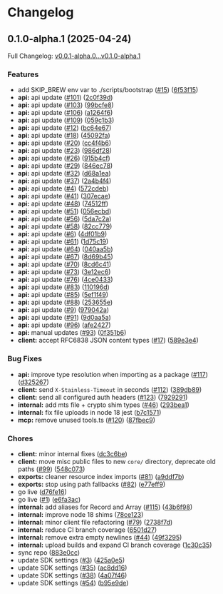 # Changelog

## 0.1.0-alpha.1 (2025-04-24)

Full Changelog: [v0.0.1-alpha.0...v0.1.0-alpha.1](https://github.com/useschedo/node-typescript-sdk/compare/v0.0.1-alpha.0...v0.1.0-alpha.1)

### Features

* add SKIP_BREW env var to ./scripts/bootstrap ([#15](https://github.com/useschedo/node-typescript-sdk/issues/15)) ([6f53f15](https://github.com/useschedo/node-typescript-sdk/commit/6f53f152eeff3f97c75982f8a2a5cac77c8dd2cf))
* **api:** api update ([#101](https://github.com/useschedo/node-typescript-sdk/issues/101)) ([2c0f39d](https://github.com/useschedo/node-typescript-sdk/commit/2c0f39db55dc4b873d60965363298b0c81c2ed15))
* **api:** api update ([#103](https://github.com/useschedo/node-typescript-sdk/issues/103)) ([99bcfe8](https://github.com/useschedo/node-typescript-sdk/commit/99bcfe8841fe73ccad452d91fc48d65a5518862a))
* **api:** api update ([#106](https://github.com/useschedo/node-typescript-sdk/issues/106)) ([a1264f6](https://github.com/useschedo/node-typescript-sdk/commit/a1264f64243a51350a3f4bdf4f6c798ec04a336f))
* **api:** api update ([#109](https://github.com/useschedo/node-typescript-sdk/issues/109)) ([059c1b3](https://github.com/useschedo/node-typescript-sdk/commit/059c1b3f3733e8950e140d73d127a7d9433736b7))
* **api:** api update ([#12](https://github.com/useschedo/node-typescript-sdk/issues/12)) ([bc64e67](https://github.com/useschedo/node-typescript-sdk/commit/bc64e6747f0a0115774d88947d1a59eeb44aae8b))
* **api:** api update ([#18](https://github.com/useschedo/node-typescript-sdk/issues/18)) ([45092fa](https://github.com/useschedo/node-typescript-sdk/commit/45092fa83c929863a72dc0ad5001869346231a7c))
* **api:** api update ([#20](https://github.com/useschedo/node-typescript-sdk/issues/20)) ([cc4f4b6](https://github.com/useschedo/node-typescript-sdk/commit/cc4f4b64b2f1af8ecdf4f022fa5e0ac5a3099f55))
* **api:** api update ([#23](https://github.com/useschedo/node-typescript-sdk/issues/23)) ([986df28](https://github.com/useschedo/node-typescript-sdk/commit/986df283e1b3aa47d8fcfe5473fcb9076dde6621))
* **api:** api update ([#26](https://github.com/useschedo/node-typescript-sdk/issues/26)) ([915b4cf](https://github.com/useschedo/node-typescript-sdk/commit/915b4cff817af2424bf803d6fe8022a6cc3b43e5))
* **api:** api update ([#29](https://github.com/useschedo/node-typescript-sdk/issues/29)) ([846ec78](https://github.com/useschedo/node-typescript-sdk/commit/846ec78292ced4d0f0f494e4fd4af1bb281a48bb))
* **api:** api update ([#32](https://github.com/useschedo/node-typescript-sdk/issues/32)) ([d68a1ea](https://github.com/useschedo/node-typescript-sdk/commit/d68a1eacfdcb379ac042221a50741e58d8bf735b))
* **api:** api update ([#37](https://github.com/useschedo/node-typescript-sdk/issues/37)) ([2a4b4f4](https://github.com/useschedo/node-typescript-sdk/commit/2a4b4f4d5140b1580bc96413d76b510e32445076))
* **api:** api update ([#4](https://github.com/useschedo/node-typescript-sdk/issues/4)) ([572cdeb](https://github.com/useschedo/node-typescript-sdk/commit/572cdeb0f4098d68d11955d71f81979f114a875a))
* **api:** api update ([#41](https://github.com/useschedo/node-typescript-sdk/issues/41)) ([307ecae](https://github.com/useschedo/node-typescript-sdk/commit/307ecaeeb3897276dc6ec0cbab4f0aedf2d58020))
* **api:** api update ([#48](https://github.com/useschedo/node-typescript-sdk/issues/48)) ([74512ff](https://github.com/useschedo/node-typescript-sdk/commit/74512ffe1a279b7f5fc4855af458d28d1f761c16))
* **api:** api update ([#51](https://github.com/useschedo/node-typescript-sdk/issues/51)) ([056ecbd](https://github.com/useschedo/node-typescript-sdk/commit/056ecbd37cd8c17bdcca43df2282e9793cb3a75c))
* **api:** api update ([#56](https://github.com/useschedo/node-typescript-sdk/issues/56)) ([5da7c2a](https://github.com/useschedo/node-typescript-sdk/commit/5da7c2a8d967743e02e9b36cef893f297aea8dff))
* **api:** api update ([#58](https://github.com/useschedo/node-typescript-sdk/issues/58)) ([82cc779](https://github.com/useschedo/node-typescript-sdk/commit/82cc779605a6ced9867967e26bf9b4a2bf6a26cc))
* **api:** api update ([#6](https://github.com/useschedo/node-typescript-sdk/issues/6)) ([4df01b9](https://github.com/useschedo/node-typescript-sdk/commit/4df01b9a312b24c14237a90174ab45b3a7f315a8))
* **api:** api update ([#61](https://github.com/useschedo/node-typescript-sdk/issues/61)) ([1d75c19](https://github.com/useschedo/node-typescript-sdk/commit/1d75c199019c1df4644e1801f495706abd900f10))
* **api:** api update ([#64](https://github.com/useschedo/node-typescript-sdk/issues/64)) ([040aa5b](https://github.com/useschedo/node-typescript-sdk/commit/040aa5b9879bd684768f9e810a0c2227fcef1d74))
* **api:** api update ([#67](https://github.com/useschedo/node-typescript-sdk/issues/67)) ([8d69b45](https://github.com/useschedo/node-typescript-sdk/commit/8d69b451a997becb3a6426e994850e8988d21ca3))
* **api:** api update ([#70](https://github.com/useschedo/node-typescript-sdk/issues/70)) ([8cd6c41](https://github.com/useschedo/node-typescript-sdk/commit/8cd6c417ecf8a5552113b389e9d900cdee6bbeaa))
* **api:** api update ([#73](https://github.com/useschedo/node-typescript-sdk/issues/73)) ([3e12ec6](https://github.com/useschedo/node-typescript-sdk/commit/3e12ec60a2a8919f075f83dbe537b9e5e97b366b))
* **api:** api update ([#76](https://github.com/useschedo/node-typescript-sdk/issues/76)) ([4ce0433](https://github.com/useschedo/node-typescript-sdk/commit/4ce0433e8a8c1f3c618a2e33030ac73b6ec57c66))
* **api:** api update ([#83](https://github.com/useschedo/node-typescript-sdk/issues/83)) ([110196d](https://github.com/useschedo/node-typescript-sdk/commit/110196d95d9df0388bf8df850987a89604132da7))
* **api:** api update ([#85](https://github.com/useschedo/node-typescript-sdk/issues/85)) ([5ef1f49](https://github.com/useschedo/node-typescript-sdk/commit/5ef1f49d7b344fbe82f2a5a6cbc27ece42ccbb94))
* **api:** api update ([#88](https://github.com/useschedo/node-typescript-sdk/issues/88)) ([253655e](https://github.com/useschedo/node-typescript-sdk/commit/253655e4f886b46072c46d36919dd8dcda9a79b2))
* **api:** api update ([#9](https://github.com/useschedo/node-typescript-sdk/issues/9)) ([979042a](https://github.com/useschedo/node-typescript-sdk/commit/979042a1a80501d00c802514b23a6b543a0473e8))
* **api:** api update ([#91](https://github.com/useschedo/node-typescript-sdk/issues/91)) ([9d0aa5a](https://github.com/useschedo/node-typescript-sdk/commit/9d0aa5a0b1023e090dfd28f4f2b758a391d94951))
* **api:** api update ([#96](https://github.com/useschedo/node-typescript-sdk/issues/96)) ([afe2427](https://github.com/useschedo/node-typescript-sdk/commit/afe242717179e1330825bf782dc1c4455451afbc))
* **api:** manual updates ([#93](https://github.com/useschedo/node-typescript-sdk/issues/93)) ([0f351b6](https://github.com/useschedo/node-typescript-sdk/commit/0f351b6cb1f0dfde171e039eac728a8cf353c50c))
* **client:** accept RFC6838 JSON content types ([#17](https://github.com/useschedo/node-typescript-sdk/issues/17)) ([589e3e4](https://github.com/useschedo/node-typescript-sdk/commit/589e3e4882ca89e9593d4776a0e9ca173263f9a2))


### Bug Fixes

* **api:** improve type resolution when importing as a package ([#117](https://github.com/useschedo/node-typescript-sdk/issues/117)) ([d325267](https://github.com/useschedo/node-typescript-sdk/commit/d325267e7d12c0f5bf7fa59b599c382eecc89dba))
* **client:** send `X-Stainless-Timeout` in seconds ([#112](https://github.com/useschedo/node-typescript-sdk/issues/112)) ([389db89](https://github.com/useschedo/node-typescript-sdk/commit/389db898699d236d71ac91ee7229bf2f7e9a04f6))
* **client:** send all configured auth headers ([#123](https://github.com/useschedo/node-typescript-sdk/issues/123)) ([7929291](https://github.com/useschedo/node-typescript-sdk/commit/792929129060ca208d8455cb5a720bf6fa3e5309))
* **internal:** add mts file + crypto shim types ([#46](https://github.com/useschedo/node-typescript-sdk/issues/46)) ([293bea1](https://github.com/useschedo/node-typescript-sdk/commit/293bea118517fc1840ba477d27ad960ab24a594d))
* **internal:** fix file uploads in node 18 jest ([b7c1571](https://github.com/useschedo/node-typescript-sdk/commit/b7c1571f76c9d3b178feab7721cec166f18e4eb5))
* **mcp:** remove unused tools.ts ([#120](https://github.com/useschedo/node-typescript-sdk/issues/120)) ([87fbec9](https://github.com/useschedo/node-typescript-sdk/commit/87fbec9d588ee5d3b5980364a8b2d632fedf1e5a))


### Chores

* **client:** minor internal fixes ([dc3c6be](https://github.com/useschedo/node-typescript-sdk/commit/dc3c6bea2f71d78c43b6283468dc2fdaef10a9a4))
* **client:** move misc public files to new `core/` directory, deprecate old paths ([#99](https://github.com/useschedo/node-typescript-sdk/issues/99)) ([548c073](https://github.com/useschedo/node-typescript-sdk/commit/548c073006b7a2c3c84ba3158160bcdacc13f53c))
* **exports:** cleaner resource index imports ([#81](https://github.com/useschedo/node-typescript-sdk/issues/81)) ([a9ddf7b](https://github.com/useschedo/node-typescript-sdk/commit/a9ddf7b81abd10fb5daf8cac58fe6d68b1f8a84d))
* **exports:** stop using path fallbacks ([#82](https://github.com/useschedo/node-typescript-sdk/issues/82)) ([e77eff9](https://github.com/useschedo/node-typescript-sdk/commit/e77eff9c83d04934a3b876a980801875af445912))
* go live ([d76fe16](https://github.com/useschedo/node-typescript-sdk/commit/d76fe16250d9117dcb8281ff0b3e59828dd9bbd0))
* go live ([#1](https://github.com/useschedo/node-typescript-sdk/issues/1)) ([e6fa3ac](https://github.com/useschedo/node-typescript-sdk/commit/e6fa3ac2de6607d02e0dbe36d2d221d78cdb52b0))
* **internal:** add aliases for Record and Array ([#115](https://github.com/useschedo/node-typescript-sdk/issues/115)) ([43b6f98](https://github.com/useschedo/node-typescript-sdk/commit/43b6f987f9102badc95be8b2166481620500256a))
* **internal:** improve node 18 shims ([78ce123](https://github.com/useschedo/node-typescript-sdk/commit/78ce123d0b25892357141e0d02ccec64cb201f37))
* **internal:** minor client file refactoring ([#79](https://github.com/useschedo/node-typescript-sdk/issues/79)) ([2738f7d](https://github.com/useschedo/node-typescript-sdk/commit/2738f7d4a1d4f6a3f7bb6a72d46aa8c93e7cfec2))
* **internal:** reduce CI branch coverage ([6501d27](https://github.com/useschedo/node-typescript-sdk/commit/6501d277b0e8f8b32e28eb0bca37b83ffc58adf6))
* **internal:** remove extra empty newlines ([#44](https://github.com/useschedo/node-typescript-sdk/issues/44)) ([49f3295](https://github.com/useschedo/node-typescript-sdk/commit/49f32955842ac9fe156aabad2ec22c6ecbb7904c))
* **internal:** upload builds and expand CI branch coverage ([1c30c35](https://github.com/useschedo/node-typescript-sdk/commit/1c30c355e5b754eff897de2d98e45d65c63129e7))
* sync repo ([883e0cc](https://github.com/useschedo/node-typescript-sdk/commit/883e0cc581c971262413e80451690e230194729b))
* update SDK settings ([#3](https://github.com/useschedo/node-typescript-sdk/issues/3)) ([425a0e5](https://github.com/useschedo/node-typescript-sdk/commit/425a0e5f1c547a36cd79efb8d4bedd486b37a876))
* update SDK settings ([#35](https://github.com/useschedo/node-typescript-sdk/issues/35)) ([ac8dd16](https://github.com/useschedo/node-typescript-sdk/commit/ac8dd16fdfae9f49992c760ea926d04f9dc0d6d6))
* update SDK settings ([#38](https://github.com/useschedo/node-typescript-sdk/issues/38)) ([4a07f46](https://github.com/useschedo/node-typescript-sdk/commit/4a07f46d4eea92469245d4a8ad69bc32097ac3f3))
* update SDK settings ([#54](https://github.com/useschedo/node-typescript-sdk/issues/54)) ([b95e9de](https://github.com/useschedo/node-typescript-sdk/commit/b95e9defe34e5a82395f1986d2deb2f8809b2fd9))
